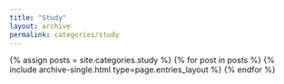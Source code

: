 ```yaml
---
title: "Study"
layout: archive
permalink: categories/study
---
```



{% assign posts = site.categories.study %}
{% for post in posts %} {% include archive-single.html type=page.entries_layout %} {% endfor %}